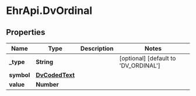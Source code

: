 # EhrApi.DvOrdinal

## Properties

Name | Type | Description | Notes
------------ | ------------- | ------------- | -------------
**_type** | **String** |  | [optional] [default to &#39;DV_ORDINAL&#39;]
**symbol** | [**DvCodedText**](DvCodedText.md) |  | 
**value** | **Number** |  | 


